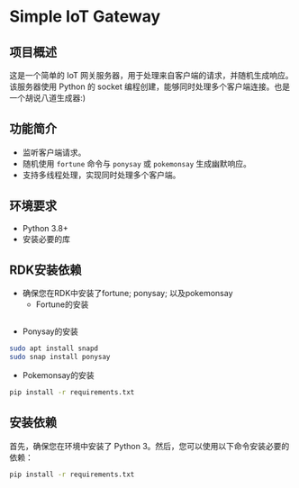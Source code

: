 # Simple IoT Gateway

## 项目概述
这是一个简单的 IoT 网关服务器，用于处理来自客户端的请求，并随机生成响应。该服务器使用 Python 的 socket 编程创建，能够同时处理多个客户端连接。也是一个胡说八道生成器:)

## 功能简介
- 监听客户端请求。
- 随机使用 `fortune` 命令与 `ponysay` 或 `pokemonsay` 生成幽默响应。
- 支持多线程处理，实现同时处理多个客户端。

## 环境要求
- Python 3.8+
- 安装必要的库
  
## RDK安装依赖
- 确保您在RDK中安装了fortune; ponysay; 以及pokemonsay
  - Fortune的安装
  
```bash

```
  - Ponysay的安装

```bash
sudo apt install snapd
sudo snap install ponysay
```
  - Pokemonsay的安装
  
```bash
pip install -r requirements.txt
```

## 安装依赖
首先，确保您在环境中安装了 Python 3。然后，您可以使用以下命令安装必要的依赖：

```bash
pip install -r requirements.txt


